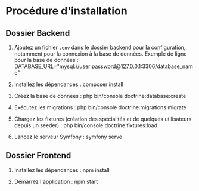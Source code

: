 # Procédure d'installation

## Dossier Backend

1. Ajoutez un fichier `.env` dans le dossier backend pour la configuration, notamment pour la connexion à la base de données. Exemple de ligne pour la base de données :
DATABASE_URL="mysql://user:password@127.0.0.1:3306/database_name"

2. Installez les dépendances : composer install

3. Créez la base de données : php bin/console doctrine:database:create

4. Exécutez les migrations : php bin/console doctrine:migrations:migrate

5. Chargez les fixtures (création des spécialités et de quelques utilisateurs depuis un seeder) : php bin/console doctrine:fixtures:load

6. Lancez le serveur Symfony : symfony serve


## Dossier Frontend

1. Installez les dépendances : npm install

2. Démarrez l'application : npm start
